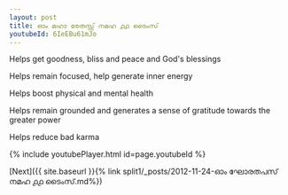 ```yaml
---
layout: post
title: ഓം മഹാ രേതസ്സ് നമഹ ൧൧ ടൈംസ്
youtubeId: 6IeEBu61mJo
---
```

 
 
Helps get goodness, bliss and peace and God's blessings
 
Helps remain focused, help generate inner energy 
 
Helps boost physical and mental health 
 
Helps remain grounded and generates a sense of gratitude towards the greater power 
 
Helps reduce bad karma
 
 
 
 


{% include youtubePlayer.html id=page.youtubeId %}
 
[Next]({{ site.baseurl }}{% link  split1/_posts/2012-11-24-ഓം ഘോരതപസ് നമഹ ൧൧ ടൈംസ്.md%})
 
